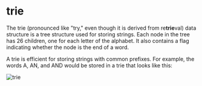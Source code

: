 # trie
The trie (pronounced like "try," even though it is derived from re**trie**val) data structure is a tree structure used for storing strings. Each node in the tree has 26 children, one for each letter of the alphabet. It also contains a flag indicating whether the node is the end of a word.

A trie is efficient for storing strings with common prefixes. For example, the words A, AN, and AND would be stored in a trie that looks like this:

![trie](C:\Users\14073\source\repos\trie\assets\trie.png)

